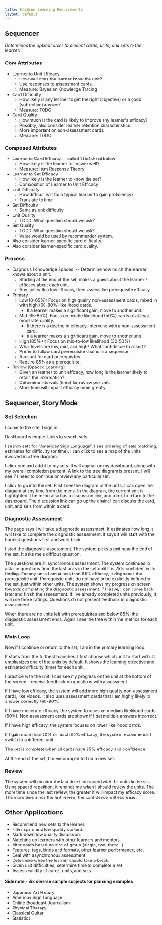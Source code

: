 ```yaml
---
title: Machine Learning Requirements
layout: default
---
```


Sequencer
---------

_Determines the optimal order to present cards, units, and sets to the learner._

### Core Attributes

- Learner to Unit Efficacy
    - How well does the learner know the unit?
    - Use responses to assessment cards.
    - Measure: Bayesian Knowledge Tracing
- Card Difficulty
    - How likely is any learner to get the right (objective) or a good (subjective) answer?
    - Measure: TODO
- Card Quality
    - How much is the card is likely to improve any learner's efficacy?
    - Possibly, also consider learner retention characteristics.
    - More important on non-assessment cards.
    - Measure: TODO

### Composed Attributes

- Learner to Card Efficacy -- called `likelihood` below
    - How likely is the learner to answer well?
    - Measure: Item Response Theory
- Learner to Set Efficacy
    - How likely is the learner to know the set?
    - Composition of Learner to Unit Efficacy
- Unit Difficulty
    - How difficult is it for a typical learner to gain proficiency?
    - Translate to time
- Set Difficulty
    - Same as unit difficulty
- Unit Quality
    - TODO: What question should we ask?
- Set Quality
    - TODO: What question should we ask?
    - Value would be used by recommender system.
- Also consider learner-specific card difficulty.
- Also consider learner-specific card quality.

### Process

- Diagnosis [Knowledge Spaces] -- Determine how much the learner knows about a unit.
    - Starting at the end of the set,
      makes a guess about the learner's efficacy about each unit.
    - Any unit with a low efficacy, then assess the prerequisite efficacy
- Primary
    - Low (0-65%): Focus on high quality non-assessment cards,
        mixed in with high (60-80%) likelihood cards.
        - If a learner makes a significant gain, move to another unit.
    - Mid (65-85%): Focus on middle likelihood (50%) cards of at least moderate quality.
        - If there is a decline in efficacy, intervene with a non-assessment card.
        - If a learner makes a significant gain, move to another unit.
    - High (85%+): Focus on mid-to-low likelihood (30-50%)
    - What levels are low, mid, and high? What confidence to assert?
    - Prefer to follow card prerequisite chains in a sequence.
    - Account for card prerequisites.
    - Require 85% as a prerequisite.
- Review [Spaced Learning]
    - Given an learner to unit efficacy, how long is the learner likely to retain the information?
    - Determine intervals (time) for review per unit.
    - More time will impact efficacy more greatly.

Sequencer, Story Mode
---------------------

### Set Selection

I come to the site, I sign in.

Dashboard is empty. Links to search sets.

I search sets for "American Sign Language". I see ordering of sets matching, estimates for difficulty (or time). I can click to see a map of the units involved in a tree diagram.

I click one and add it to my sets. It will appear on my dashboard, along with my overall completion percent. A link to the tree diagram is present. I will see if I need to continue or review any particular set.

I click to go into the set. First I see the diagram of the units. I can open the diagram at any time from the menu. In the diagram, the current unit is highlighted. The menu also has a discussion link, and a link to return to the dashboard. The discussion link can go up the chain; I can discuss the card, unit, and sets from within a card.

### Diagnostic Assessment

The page says I will take a diagnostic assessment. It estimates how long it will take to complete the diagnostic assessment. It says it will start with the hardest questions first and work back.

I start the diagnostic assessment. The system picks a unit near the end of the set. It asks me a difficult question.

The questions are all synchronous assessment. The system continues to ask me questions from the last units in the set until it is 75% confident in its finding. For any units I am at less than 85% efficacy, it diagnoses the prerequisite unit. Prerequisite units do not have to be explicitly defined in the set, just within other units. The system shows my progress on screen towards completing the diagnostic assessment. If I leave, I can come back later and finish the assessment. If I've already completed units previously, it will use those ratings. Questions do not present feedback in diagnostic assessment.

When there are no units left with prerequisites and below 85%, the diagnostic assessment ends. Again I see the tree within the metrics for each unit.

### Main Loop

Now if I continue or return to the set, I am in the primary learning loop.

It starts from the furthest branches. I first choose which unit to start with. It emphasizes one of the units by default. It shows the learning objective and estimated difficulty (time) for each unit.

I practice with the unit. I can see my progress on the unit at the bottom of the screen. I receive feedback on questions with assessment.

If I have low efficacy, the system will add more high quality non-assessment cards, like videos. It also uses assessment cards that I am highly likely to answer correctly (60-80%).

If I have moderate efficacy, the system focuses on medium likelihood cards (50%). Non-assessment cards are shown if I get multiple answers incorrect.

If I have high efficacy, the system focuses on lower likelihood cards.

If I gain more than 20% or reach 85% efficacy, the system recommends I switch to a different unit.

The set is complete when all cards have 85% efficacy and confidence.

At the end of the set, I'm encouraged to find a new set.

### Review

The system will monitor the last time I interacted with the units in the set. Using spaced repetition, it reminds me when I should review the units. The more time since the last review, the greater it will impact my efficacy score. The more time since the last review, the confidence will decrease.

Other Applications
------------------

- Recommend new sets to the learner.
- Filter spam and low quality content.
- Mark down low quality discussion.
- Matching up learners with other learners and mentors.
- Alter cards based on size of group (single, two, three...)
- Features: tags, kinds and formats, other learner performance, etc.
- Deal with asynchronous assessment
- Determine when the learner should take a break.
- Given unit difficulties, determine time to complete a set.
- Assess validity of cards, units, and sets.

#### Side note - Six diverse sample subjects for planning examples

- Japanese Art History
- American Sign Language
- Online Broadcast Journalism
- Physical Therapy
- Classical Guitar
- Statistics
